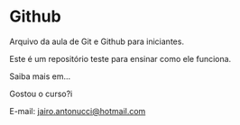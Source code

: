 # Github

Arquivo da aula de Git e Github para iniciantes.

Este é um repositório teste para ensinar como ele funciona.

Saiba mais em...

Gostou o curso?i

E-mail: jairo.antonucci@hotmail.com
